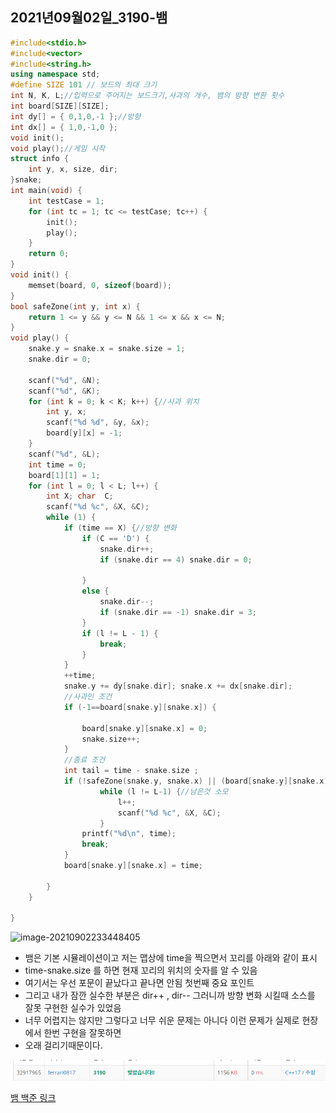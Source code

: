 ## 2021년09월02일_3190-뱀

```c++
#include<stdio.h>
#include<vector>
#include<string.h>
using namespace std;
#define SIZE 101 // 보드의 최대 크기
int N, K, L;//입력으로 주어지는 보드크기,사과의 개수, 뱀의 방향 변환 횟수
int board[SIZE][SIZE];
int dy[] = { 0,1,0,-1 };//방향
int dx[] = { 1,0,-1,0 };
void init();
void play();//게임 시작
struct info {
	int y, x, size, dir;
}snake;
int main(void) {
	int testCase = 1;
	for (int tc = 1; tc <= testCase; tc++) {
		init();
		play();
	}
	return 0;
}
void init() {
	memset(board, 0, sizeof(board));
}
bool safeZone(int y, int x) {
	return 1 <= y && y <= N && 1 <= x && x <= N;
}
void play() {
	snake.y = snake.x = snake.size = 1;
	snake.dir = 0;

	scanf("%d", &N);
	scanf("%d", &K);
	for (int k = 0; k < K; k++) {//사과 위치
		int y, x;
		scanf("%d %d", &y, &x);
		board[y][x] = -1;
	}
	scanf("%d", &L);
	int time = 0;
	board[1][1] = 1;
	for (int l = 0; l < L; l++) {
		int X; char  C;
		scanf("%d %c", &X, &C);
		while (1) {
			if (time == X) {//방향 변화
				if (C == 'D') {
					snake.dir++;
					if (snake.dir == 4) snake.dir = 0;

				}
				else {
					snake.dir--;
					if (snake.dir == -1) snake.dir = 3;
				}
				if (l != L - 1) {
					break;
				}
			}
			++time;
			snake.y += dy[snake.dir]; snake.x += dx[snake.dir];
			//사과인 조건
			if (-1==board[snake.y][snake.x]) {

				board[snake.y][snake.x] = 0;
				snake.size++;
			}
			//종료 조건
			int tail = time - snake.size ;
			if (!safeZone(snake.y, snake.x) || (board[snake.y][snake.x] != 0 && tail <= board[snake.y][snake.x])){
					while (l != L-1) {//남은것 소모
						l++;
						scanf("%d %c", &X, &C);
					}
				printf("%d\n", time);
				break;
			}
			board[snake.y][snake.x] = time;

		}
	}

}

```

![image-20210902233448405](C:\Users\oksos\AppData\Roaming\Typora\typora-user-images\image-20210902233448405.png)

- 뱀은 기본 시뮬레이션이고 저는 맵상에 time을 찍으면서 꼬리를 아래와 같이 표시
- time-snake.size 를 하면 현재 꼬리의 위치의 숫자를 알 수 있음 
- 여기서는 우선 포문이 끝났다고 끝나면 안됨 첫번째 중요 포인트
- 그리고 내가 잠깐 실수한 부분은 dir++ , dir-- 그러니까 방향 변화 시킬때 소스를 잘못 구현한 실수가 있었음
- 너무 어렵지는 않지만 그렇다고 너무 쉬운 문제는 아니다 이런 문제가 실제로 현장에서 한번 구현을 잘못하면
- 오래 걸리기때문이다. 

![image-20210902233741684](2021년09월02일_3190-뱀.assets/image-20210902233741684.png)

[뱀 백준 링크](https://www.acmicpc.net/status?user_id=ferrari0817&problem_id=3190&from_mine=1)
